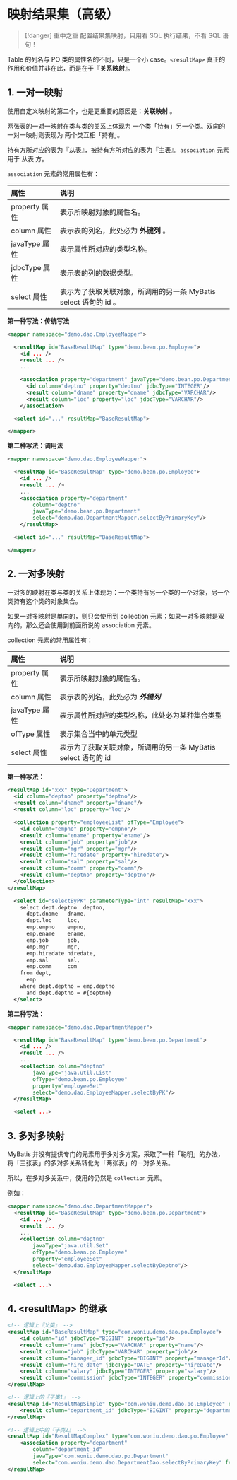 # 映射结果集（高级）

> [!danger] 重中之重
> 配置结果集映射，只用看 SQL 执行结果，不看 SQL 语句！


Table 的列名与 PO 类的属性名的不同，只是一个小 case。`<resultMap>` 真正的作用和价值并非在此，而是在于『**关系映射**』。

## 1. 一对一映射

使用自定义映射的第二个，也是更重要的原因是：**关联映射** 。

两张表的一对一映射在类与类的关系上体现为 一个类「持有」另一个类。双向的一对一映射则表现为 两个类互相「持有」。

持有方所对应的表为『从表』，被持有方所对应的表为『主表』。`association` 元素用于 从表 方。

`association` 元素的常用属性有：

| 属性 | 说明 |
| :- | :- |
| property 属性 | 表示所映射对象的属性名。|
| column 属性 | 表示表的列名，此处必为 **外键列** 。|
| javaType 属性 | 表示属性所对应的类型名称。|
| jdbcType 属性 | 表示表的列的数据类型。|
| select 属性 | 表示为了获取关联对象，所调用的另一条 MyBatis select 语句的 id 。|

**第一种写法：传统写法**

```xml
<mapper namespace="demo.dao.EmployeeMapper">

  <resultMap id="BaseResultMap" type="demo.bean.po.Employee">
    <id ... />
    <result ... />
    ...

    <association property="department" javaType="demo.bean.po.Department">
      <id column="deptno" property="deptno" jdbcType="INTEGER"/>
      <result column="dname" property="dname" jdbcType="VARCHAR"/>
      <result column="loc" property="loc" jdbcType="VARCHAR"/>
    </association>

  <select id="..." resultMap="BaseResultMap">

</mapper>
```


**第二种写法：调用法**

```xml
<mapper namespace="demo.dao.EmployeeMapper">

  <resultMap id="BaseResultMap" type="demo.bean.po.Employee">
    <id ... />
    <result ... />
    ...
    <association property="department" 
        column="deptno" 
        javaType="demo.bean.po.Department"
        select="demo.dao.DepartmentMapper.selectByPrimaryKey"/>
    </resultMap>

  <select id="..." resultMap="BaseResultMap">

</mapper>
```

## 2. 一对多映射

一对多的映射在类与类的关系上体现为：一个类持有另一个类的一个对象，另一个类持有这个类的对象集合。

如果一对多映射是单向的，则只会使用到 collection 元素；如果一对多映射是双向的，那么还会使用到前面所说的 association 元素。

collection 元素的常用属性有：

| 属性 | 说明 |
| :- | :- |
| property 属性 | 表示所映射对象的属性名。|
| column 属性 | 表示表的列名，此处必为 ***外键列*** |
| javaType 属性 | 表示属性所对应的类型名称，此处必为某种集合类型 |
| ofType 属性 | 表示集合当中的单元类型 |
| select 属性 | 表示为了获取关联对象，所调用的另一条 MyBatis select 语句的 id |

**第一种写法：**

```xml
<resultMap id="xxx" type="Department">
  <id column="deptno" property="deptno"/>
  <result column="dname" property="dname"/>
  <result column="loc" property="loc"/>

  <collection property="employeeList" ofType="Employee">
    <id column="empno" property="empno"/>
    <result column="ename" property="ename"/>
    <result column="job" property="job"/>
    <result column="mgr" property="mgr"/>
    <result column="hiredate" property="hiredate"/>
    <result column="sal" property="sal"/>
    <result column="comm" property="comm"/>
    <result column="deptno" property="deptno"/>
  </collection>
</resultMap>

  <select id="selectByPK" parameterType="int" resultMap="xxx">
    select dept.deptno  deptno,
      dept.dname   dname,
      dept.loc     loc,
      emp.empno    empno,
      emp.ename    ename,
      emp.job      job,
      emp.mgr      mgr,
      emp.hiredate hiredate,
      emp.sal      sal,
      emp.comm     com
    from dept,
      emp
    where dept.deptno = emp.deptno
      and dept.deptno = #{deptno}
  </select>
```

**第二种写法：**

```xml
<mapper namespace="demo.dao.DepartmentMapper">

  <resultMap id="BaseResultMap" type="demo.bean.po.Department">
    <id ... />
    <result ... />
    ...
    <collection column="deptno" 
        javaType="java.util.List"
        ofType="demo.bean.po.Employee" 
        property="employeeSet"
        select="demo.dao.EmployeeMapper.selectByPK"/>
  </resultMap>

  <select ...>
```

## 3. 多对多映射

MyBatis 并没有提供专门的元素用于多对多方案，采取了一种「聪明」的办法，将「三张表」的多对多关系转化为「两张表」的一对多关系。

所以，在多对多关系中，使用的仍然是 `collection` 元素。

例如：

```xml
<mapper namespace="demo.dao.DepartmentMapper">
  <resultMap id="BaseResultMap" type="demo.bean.po.Department">
    <id ... />
    <result ... />
    ...
    <collection column="deptno" 
        javaType="java.util.Set"  
        ofType="demo.bean.po.Employee" 
        property="employeeSet"
        select="demo.dao.EmployeeMapper.selectByDeptno"/>
  </resultMap>

  <select ...>
```


## 4. \<resultMap> 的继承


```xml
<!-- 逻辑上『父类』 -->
<resultMap id="BaseResultMap" type="com.woniu.demo.dao.po.Employee">
    <id column="id" jdbcType="BIGINT" property="id"/>
    <result column="name" jdbcType="VARCHAR" property="name"/>
    <result column="job" jdbcType="VARCHAR" property="job"/>
    <result column="manager_id" jdbcType="BIGINT" property="managerId"/>
    <result column="hire_date" jdbcType="DATE" property="hireDate"/>
    <result column="salary" jdbcType="INTEGER" property="salary"/>
    <result column="commission" jdbcType="INTEGER" property="commission"/>
</resultMap>

<!-- 逻辑上的『子类1』 -->
<resultMap id="ResultMapSimple" type="com.woniu.demo.dao.po.Employee" extends="BaseResultMap">
    <result column="department_id" jdbcType="BIGINT" property="departmentId"/>
</resultMap>

<!-- 逻辑上中的『子类2』 -->
<resultMap id="ResultMapComplex" type="com.woniu.demo.dao.po.Employee" extends="BaseResultMap">
    <association property="department"
        column="department_id"
        javaType="com.woniu.demo.dao.po.Department"
        select="com.woniu.demo.dao.DepartmentDao.selectByPrimaryKey" fetchType="lazy"/>
</resultMap>
```

